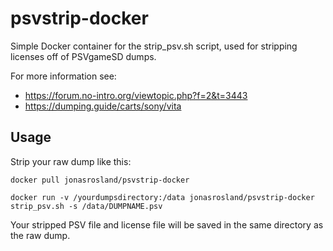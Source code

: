 # psvstrip-docker

Simple Docker container for the strip_psv.sh script, used for stripping licenses off of PSVgameSD dumps.

For more information see:
 - https://forum.no-intro.org/viewtopic.php?f=2&t=3443
 - https://dumping.guide/carts/sony/vita

## Usage

Strip your raw dump like this:

`docker pull jonasrosland/psvstrip-docker`

`docker run -v /yourdumpsdirectory:/data jonasrosland/psvstrip-docker strip_psv.sh -s /data/DUMPNAME.psv`

Your stripped PSV file and license file will be saved in the same directory as the raw dump.
